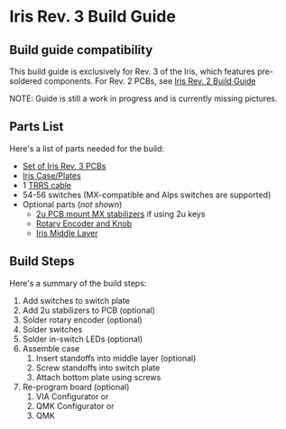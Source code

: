 # Iris Rev. 3 Build Guide

## Build guide compatibility

This build guide is exclusively for Rev. 3 of the Iris, which features pre-soldered components. For Rev. 2 PCBs, see [Iris Rev. 2 Build Guide](iris-build-guide.md)

NOTE: Guide is still a work in progress and is currently missing pictures.


## Parts List

Here's a list of parts needed for the build:

* [Set of Iris Rev. 3 PCBs](https://keeb.io/products/iris-rev-3-keyboard-pcbs)
* [Iris Case/Plates](https://keeb.io/products/iris-keyboard-case-plates)
* 1 [TRRS cable](https://keeb.io/products/trrs-cable)
* 54-56 switches (MX-compatible and Alps switches are supported)
* Optional parts \(*not shown*\)
    * [2u PCB mount MX stabilizers](https://keeb.io/products/cherry-mx-stabilizer) if using 2u keys
    * [Rotary Encoder and Knob](https://keeb.io/products/rotary-encoder-ec11)
    * [Iris Middle Layer](https://keeb.io/products/iris-keyboard-case-plates)

## Build Steps

Here's a summary of the build steps:

1. Add switches to switch plate
2. Add 2u stabilizers to PCB \(optional\)
3. Solder rotary encoder \(optional\)
4. Solder switches
5. Solder in-switch LEDs \(optional\)
6. Assemble case
    1. Insert standoffs into middle layer \(optional\)
    2. Screw standoffs into switch plate
    3. Attach bottom plate using screws
7. Re-program board \(optional)
    1. VIA Configurator or
    2. QMK Configurator or
    3. QMK
